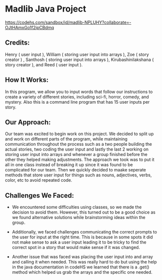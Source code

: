 # Madlib Java Project

 https://codehs.com/sandbox/id/madlib-NPLUHY?collaborate=-OJtHAmxGo1f2ipCBdmq
 
## Credits:
Henry ( user input ), William ( storing user input into arrays ), Zoe ( story creator ) , Santhosh ( storing user input into arrays ), Kirubashinilakshana ( story creator ), and Reed ( user input ).

## How It Works:
In this program, we allow you to input words that follow our instructions to create a variety of different stories, including sci-fi, horror, comedy, and mystery. Also this is a command line program that has 15 user inputs per story.

## Our Approach:
Our team was excited to begin work on this project. We decided to split up and work on different parts of the program, while maintaining communication throughout the process such as a two people building the actual stories, two coding the user input and lastly the last 2 working on storing user input into arrays and whenever a group finished before the other they helped making adjustments. The approach we took was to put it all in one class instead of breaking it up since it was found to be complicated for our team. Then we quickly decided to maake seperate methods that store user input for things such as nouns, adjectives, verbs, color, etc to avoid repeated code.

## Challenges We Faced:
* We encountered some difficulties using classes, so we made the decision to avoid them. However, this turned out to be a good choice as we found alternative solutions while brainstorming ideas within the group. 

* Additionally, we faced challenges communicating the correct prompts to the user for input at the right time. This is because in some spots it did not make sense to ask a user input leading it to be tricky to find the correct spot in a story that would make sense if it was changed.

* Another issue that was faced was placing the user input into and array and calling it when needed. This was really hard to do but using the help in the java documentation in codeHS we learned that there is a .get() method which helped us grab the arrays and the specific one needed.




